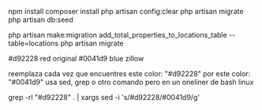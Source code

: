 npm install
composer install
php artisan config:clear
php artisan migrate
php artisan db:seed

php artisan make:migration add_total_properties_to_locations_table --table=locations
php artisan migrate

#d92228 red original
#0041d9 blue zillow

reemplaza cada vez que encuentres este color: "#d92228" por este color: "#0041d9" usa sed, grep  o otro comando pero en un oneliner de bash linux

grep -rl "#d92228" . | xargs sed -i 's/#d92228/#0041d9/g'
